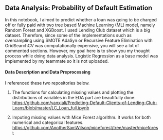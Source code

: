 ## Data Analysis: Probability of Default Estimation

In this notebook, I aimed to predict whether a loan was going to be charged off or fully paid with two tree based Machine Learning (ML) model, namely Random Forest and XGBoost. I used Lending Club dataset which is a big dataset. Therefore, since some of the implementations such as oversampling using SMOTE AdaSyn or Recursive Feature Elimination with GridSearchCV was computationally expensive, you will see a lot of commented sections. However, my goal here is to show you my thought process while doing data analysis. Logistic Regression as a base model was implemented by my teammate so it is not uploaded.

#### Data Description and Data Preprocessing




I referenced these two repositories below.

1. The functions for calculating missing values and plotting the distributions of variables in the EDA part are beautifully done.
https://github.com/yanxiali/Predicting-Default-Clients-of-Lending-Club-Loans/blob/master/LC_Loan_full.ipynb

2. Imputing missing values with Mice Forest algorithm. It works for both numerical and categorical features.
https://github.com/AnotherSamWilson/miceforest/tree/master/miceforest
